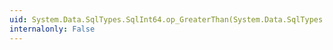 ```yaml
---
uid: System.Data.SqlTypes.SqlInt64.op_GreaterThan(System.Data.SqlTypes.SqlInt64,System.Data.SqlTypes.SqlInt64)
internalonly: False
---
```

